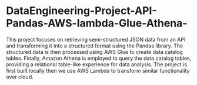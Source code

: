 # DataEngineering-Project-API-Pandas-AWS-lambda-Glue-Athena-
This project focuses on retrieving semi-structured JSON data from an API and transforming it into a structured format using the Pandas library. The structured data is then processed using AWS Glue to create data catalog tables. Finally, Amazon Athena is employed to query the data catalog tables, providing a relational table-like experience for data analysis. The project is first built locally then we use AWS Lambda to transform similar functionality over cloud.
